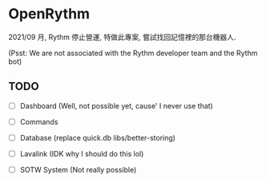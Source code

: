 # OpenRythm 

2021/09 月, Rythm 停止營運, 特做此專案, 嘗試找回記憶裡的那台機器人.

(Psst: We are not associated with the Rythm developer team and the Rythm bot)

## TODO

- [ ] Dashboard (Well, not possible yet, cause' I never use that)

- [ ] Commands

- [ ] Database (replace quick.db libs/better-storing)

- [ ] Lavalink (IDK why I should do this lol)

- [ ] SOTW System (Not really possible)